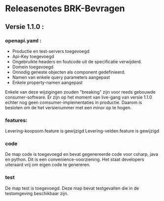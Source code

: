 # Releasenotes BRK-Bevragen

## Versie 1.1.0 :

### openapi.yaml :

- Productie en test-servers toegevoegd
- Api-Key toegevoegd
- Ongebruikte headers en foutcode uit de specificatie verwijderd.
- Domein toegevoegd
- Onnodig geneste objecten als component gedefinieerd.
- Namen van enkele query parameters aangepast
- Enkele property-namen aangepast

Enkele van deze wijzigingen zouden "breaking" zijn voor reeds gebouwde consumer-software. Er zijn op het moment van live-gang van versie 1.1.0 echter nog geen comsumer-implementaties in productie. Daarom is besloten om de het versienummer met een minor op te hogen.

### features:

Levering-koopsom.feature is gewijzigd
Levering-velden.feature is gewijzigd

### code

De map code is toegevoegd en bevat gegenereerde code voor csharp, java en python. Dit is een convenience-voorziening. Het staat developers uiteraard vrij om eigen code te genereren.

### test

De map test is toegevoegd. Deze map bevat testgevallen die in de testomgeving beschikbaar zijn.
